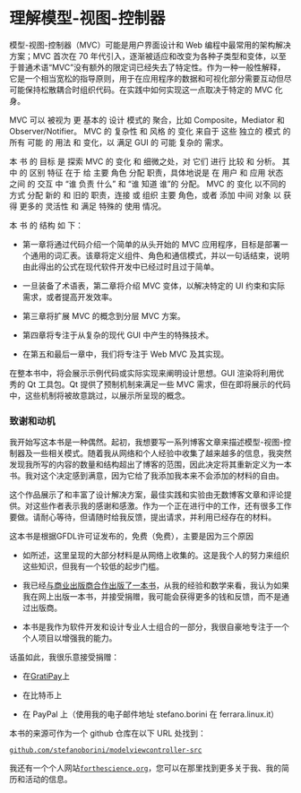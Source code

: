 # 理解模型-视图-控制器

模型-视图-控制器（MVC）可能是用户界面设计和 Web 编程中最常用的架构解决方案；MVC 首次在 70 年代引入，逐渐被适应和改变为各种子类型和变体，以至于普通术语“MVC”没有额外的限定词已经失去了特定性。作为一种一般性解释，它是一个相当宽松的指导原则，用于在应用程序的数据和可视化部分需要互动但尽可能保持松散耦合时组织代码。在实践中如何实现这一点取决于特定的 MVC 化身。

MVC [](GLOSSARY.html) 可以 [](GLOSSARY.html) 被视为 [](GLOSSARY.html) 更 [](GLOSSARY.html) 基本的 [](GLOSSARY.html) 设计 [](GLOSSARY.html) 模式的 [](GLOSSARY.html) 聚合，比如 [](GLOSSARY.html) Composite，Mediator [](GLOSSARY.html) 和 [](GLOSSARY.html) Observer/Notifier。 [](GLOSSARY.html) MVC [](GLOSSARY.html) 的 [](GLOSSARY.html) 复杂性 [](GLOSSARY.html) 和 [](GLOSSARY.html) 风格 [](GLOSSARY.html) 的 [](GLOSSARY.html) 变化 [](GLOSSARY.html) 来自于 [](GLOSSARY.html) 这些 [](GLOSSARY.html) 独立的 [](GLOSSARY.html) 模式 [](GLOSSARY.html) 的 [](GLOSSARY.html) 所有 [](GLOSSARY.html) 可能 [](GLOSSARY.html) 的 [](GLOSSARY.html) 用法 [](GLOSSARY.html) 和 [](GLOSSARY.html) 变化，以 [](GLOSSARY.html) 满足 [](GLOSSARY.html) GUI [](GLOSSARY.html) 的 [](GLOSSARY.html) 可能 [](GLOSSARY.html) 复杂的 [](GLOSSARY.html) 需求。

本 [](GLOSSARY.html) 书 [](GLOSSARY.html) 的 [](GLOSSARY.html) 目标 [](GLOSSARY.html) 是 [](GLOSSARY.html) 探索 [](GLOSSARY.html) MVC [](GLOSSARY.html) 的 [](GLOSSARY.html) 变化 [](GLOSSARY.html) 和 [](GLOSSARY.html) 细微之处，对 [](GLOSSARY.html) 它们 [](GLOSSARY.html) 进行 [](GLOSSARY.html) 比较 [](GLOSSARY.html) 和 [](GLOSSARY.html) 分析。 其中 [](GLOSSARY.html) 的 [](GLOSSARY.html) 区别 [](GLOSSARY.html) 特征 [](GLOSSARY.html) 在于 [](GLOSSARY.html) 给 [](GLOSSARY.html) 主要 [](GLOSSARY.html) 角色 [](GLOSSARY.html) 分配 [](GLOSSARY.html) 职责，具体地说是 [](GLOSSARY.html) 在 [](GLOSSARY.html) 用户 [](GLOSSARY.html) 和 [](GLOSSARY.html) 应用 [](GLOSSARY.html) 状态 [](GLOSSARY.html) 之间 [](GLOSSARY.html) 的 [](GLOSSARY.html) 交互 [](GLOSSARY.html) 中 “谁 [](GLOSSARY.html) 负责 [](GLOSSARY.html) 什么” 和 “谁 [](GLOSSARY.html) 知道 [](GLOSSARY.html) 谁”的 [](GLOSSARY.html) 分配。 [](GLOSSARY.html) MVC [](GLOSSARY.html) 的 [](GLOSSARY.html) 变化 [](GLOSSARY.html) 以不同的 [](GLOSSARY.html) 方式 [](GLOSSARY.html) 分配 [](GLOSSARY.html) 新的 [](GLOSSARY.html) 和 [](GLOSSARY.html) 旧的 [](GLOSSARY.html) 职责，连接 [](GLOSSARY.html) 或 [](GLOSSARY.html) 组织 [](GLOSSARY.html) 主要 [](GLOSSARY.html) 角色，或者 [](GLOSSARY.html) 添加 [](GLOSSARY.html) 中间 [](GLOSSARY.html) 对象 [](GLOSSARY.html) 以 [](GLOSSARY.html) 获得 [](GLOSSARY.html) 更多的 [](GLOSSARY.html) 灵活性 [](GLOSSARY.html) 和 [](GLOSSARY.html) 满足 [](GLOSSARY.html) 特殊的 [](GLOSSARY.html) 使用 [](GLOSSARY.html) 情况。

本 [](GLOSSARY.html) 书 [](GLOSSARY.html) 的 [](GLOSSARY.html) 结构 [](GLOSSARY.html) 如 [](GLOSSARY.html) 下：

+   第一章将通过代码介绍一个简单的从头开始的 MVC 应用程序，目标是部署一个通用的词汇表。该章将定义组件、角色和通信模式，并以一句话结束，说明由此得出的公式在现代软件开发中已经过时且过于简单。

+   一旦装备了术语表，第二章将介绍 MVC 变体，以解决特定的 UI 约束和实际需求，或者提高开发效率。

+   第三章将扩展 MVC 的概念到分层 MVC 方案。

+   第四章将专注于从复杂的现代 GUI 中产生的特殊技术。

+   在第五和最后一章中，我们将专注于 Web MVC 及其实现。

在整本书中，将会展示示例代码或实际实现来阐明设计思想。GUI 渲染将利用优秀的 Qt 工具包。Qt 提供了预制机制来满足一些 MVC 需求，但在即将展示的代码中，这些机制将被故意跳过，以展示所呈现的概念。

### 致谢和动机

我[](GLOSSARY.html)开始[](GLOSSARY.html)写[](GLOSSARY.html)这本[](GLOSSARY.html)书[](GLOSSARY.html)是[](GLOSSARY.html)一种[](GLOSSARY.html)偶然。起初，我[](GLOSSARY.html)想要[](GLOSSARY.html)写一系列博客文章来描述模型-视图-控制器及一些相关模式。随着我从网络和个人经验中收集了越来越多的信息，我突然发现我所写的内容的数量和结构超出了博客的范围，因此决定将其重新定义为一本书。我对这个决定感到满意，因为它给了我添加我本来不会添加的材料的自由。

这个[](GLOSSARY.html)作品[](GLOSSARY.html)展示了[](GLOSSARY.html)和[](GLOSSARY.html)丰富了[](GLOSSARY.html)设计[](GLOSSARY.html)解决方案，最佳[](GLOSSARY.html)实践和[](GLOSSARY.html)实验[](GLOSSARY.html)由[](GLOSSARY.html)无数[](GLOSSARY.html)博客[](GLOSSARY.html)文章[](GLOSSARY.html)和[](GLOSSARY.html)评论[](GLOSSARY.html)提供。对[](GLOSSARY.html)这些作者[](GLOSSARY.html)表示[](GLOSSARY.html)我的[](GLOSSARY.html)感谢和[](GLOSSARY.html)感激。作为[](GLOSSARY.html)一个[](GLOSSARY.html)正在[](GLOSSARY.html)进行中的[](GLOSSARY.html)工作，还有[](GLOSSARY.html)很多[](GLOSSARY.html)工作[](GLOSSARY.html)要[](GLOSSARY.html)做。请[](GLOSSARY.html)耐心等待，但[](GLOSSARY.html)请[](GLOSSARY.html)随时[](GLOSSARY.html)给我[](GLOSSARY.html)反馈，提出[](GLOSSARY.html)请求，并[](GLOSSARY.html)利用[](GLOSSARY.html)已经[](GLOSSARY.html)存在的[](GLOSSARY.html)材料。

这本[](GLOSSARY.html)书是[](GLOSSARY.html)根据[](GLOSSARY.html)GFDL[](GLOSSARY.html)许可证发布的，免费（免费），主要是因为三个原因

+   如[](GLOSSARY.html)所述，这里[](GLOSSARY.html)呈现的大部分[](GLOSSARY.html)材料是[](GLOSSARY.html)从[](GLOSSARY.html)网络上[](GLOSSARY.html)收集的。这是[](GLOSSARY.html)我[](GLOSSARY.html)个人的[](GLOSSARY.html)努力[](GLOSSARY.html)来[](GLOSSARY.html)组织这些[](GLOSSARY.html)知识，但[](GLOSSARY.html)我[](GLOSSARY.html)有一个[](GLOSSARY.html)较低的[](GLOSSARY.html)起步[](GLOSSARY.html)门槛。

+   我[](GLOSSARY.html)已经[与商业出版商合作出版了一本书](http://www.amazon.com/Computing-Comparative-Microbial-Genomics-Microbiologists/dp/1849967636)，从[](GLOSSARY.html)我的[](GLOSSARY.html)经验和[](GLOSSARY.html)数学来看，我[](GLOSSARY.html)认为如果[](GLOSSARY.html)我[](GLOSSARY.html)在网上[](GLOSSARY.html)出版一本书，并[](GLOSSARY.html)接受[](GLOSSARY.html)捐赠，我[](GLOSSARY.html)可能[](GLOSSARY.html)会[](GLOSSARY.html)获得更多的[](GLOSSARY.html)钱和[](GLOSSARY.html)反馈，而不是通过[](GLOSSARY.html)出版商。

+   本书是我作为软件开发和设计专业人士组合的一部分，我很自豪地专注于一个个人项目以增强我的能力。

话虽如此，我很乐意接受捐赠：

+   在[GratiPay](https://gratipay.com/StefanoBorini/)上

+   在比特币上

+   在 PayPal 上（使用我的电子邮件地址 stefano.borini 在 ferrara.linux.it）

本书的来源可作为一个 github 仓库在以下 URL 处找到：

[`github.com/stefanoborini/modelviewcontroller-src`](https://github.com/stefanoborini/modelviewcontroller-src)

我还有一个个人网站[`forthescience.org`](http://forthescience.org)，您可以在那里找到更多关于我、我的简历和活动的信息。
